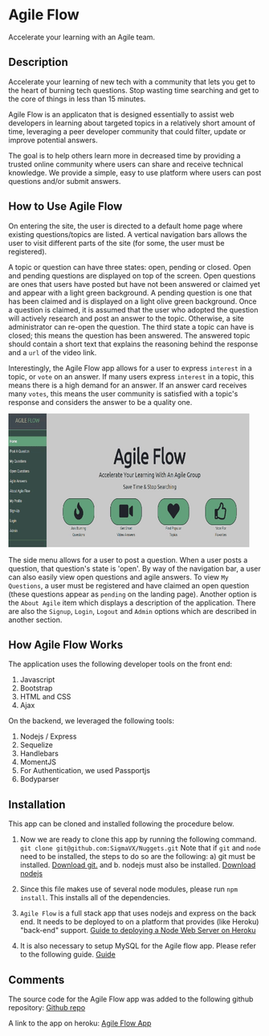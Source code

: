 # Agile Flow

Accelerate your learning with an Agile team.

## Description

Accelerate your learning of new tech with a community that lets you get to the heart of burning tech questions.  Stop wasting time searching and get to the core of things in less than 15 minutes.

Agile Flow is an applicaton that is designed essentially to assist web developers in learning about targeted topics in a relatively short amount of time, leveraging a peer developer community that could filter, update or improve potential answers.

The goal is to help others learn more in decreased time by providing a trusted online community where users can share and receive technical knowledge. We provide a simple, easy to use platform where users can post questions and/or submit answers.

## How to Use Agile Flow

On entering the site, the user is directed to a default home page where existing questions/topics are listed.  A vertical navigation bars allows the user to visit different parts of the site (for some, the user must be registered).

A topic or question can have three states: open, pending or closed. Open and pending questions are displayed on top of the screen. Open questions are ones that users have posted but have not been answered or claimed yet and appear with a light green background. A pending question is one that has been claimed and is displayed on a light olive green background. Once a question is claimed, it is assumed that the user who adopted the question will actively research and post an answer to the topic. Otherwise, a site administrator can re-open the question. The third state a topic can have is closed; this means the question has been answered. The answered topic should contain a short text that explains the reasoning behind the response and a `url` of the video link.

Interestingly, the Agile Flow app allows for a user to express `interest` in a topic, or `vote` on an answer. If many users express `interest` in a topic, this means there is a high demand for an answer. If an answer card receives many `votes`, this means the user community is satisfied with a topic's response and considers the answer to be a quality one.

![alt text](./README_images/landing_page.gif "Home Screen")

The side menu allows for a user to post a question. When a user posts a question, that question's state is 'open'. By way of the navigation bar, a user can also easily view open questions and agile answers. To view `My Questions`, a user must be registered and have claimed an open question (these questions appear as `pending` on the landing page). Another option is the `About Agile` item which displays a description of the application. There are also the `Signup`, `Login`, `Logout` and `Admin` options which are described in another section.

## How Agile Flow Works

The application uses the following developer tools on the front end:
1. Javascript
2. Bootstrap
3. HTML and CSS
4. Ajax

On the backend, we leveraged the following tools:
1. Nodejs / Express
2. Sequelize
3. Handlebars
4. MomentJS
5. For Authentication, we used Passportjs
6. Bodyparser

## Installation

This app can be cloned and installed following the procedure below.

1. Now we are ready to clone this app by running the following command. `git clone git@github.com:SigmaVX/Nuggets.git` Note that if `git` and `node` need to be installed, the steps to do so are the following: a) git must be installed. [Download git.](https://git-scm.com/downloads) and b. nodejs must also be installed. [Download nodejs](https://nodejs.org/en/download/)

2. Since this file makes use of several node modules, please run `npm install`.  This installs all of the dependencies.

3. `Agile Flow` is a full stack app that uses nodejs and express on the back end. It needs to be deployed to on a platform that provides (like Heroku) "back-end" support. [Guide to deploying a Node Web Server on Heroku](https://github.com/RutgersCodingBootcamp/RUTSOM201801FSF4-Class-Repository-FSF/blob/master/13-express/Supplemental/HerokuGuide.md)

4. It is also necessary to setup MySQL for the Agile flow app. Please refer to the following guide. [Guide](https://github.com/RutgersCodingBootcamp/RUTSOM201801FSF4-Class-Repository-FSF/blob/master/14-handlebars/Supplemental/MySQLHerokuDeploymentProcess.pdf)

## Comments

The source code for the Agile Flow app was added to the following github repository:
[Github repo](https://github.com/SigmaVX/Nuggets)

A link to the app on heroku:
[Agile Flow App](https://blooming-shore-12371.herokuapp.com/)
